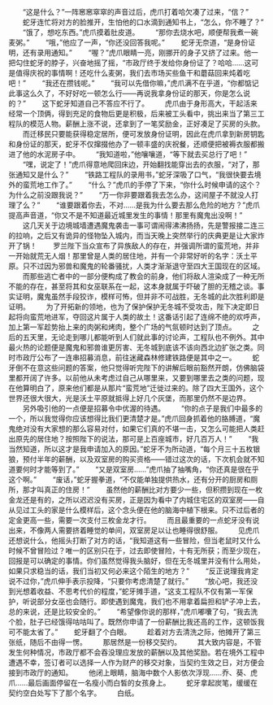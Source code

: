 　　“这是什么？”一阵窸窸窣窣的声音过后，虎爪打着哈欠凑了过来，“信？”
　　蛇牙连忙将对方的脸推开，生怕他的口水滴到通知书上，“怎么，你不睡了？”
　　“饿了，想吃东西。”虎爪摸着肚皮道。
　　“那你去烧水吧，顺便帮我煮一碗麦粥。”
　　“哦，”他应了一声，“你还没回答我呢。”
　　蛇牙无奈道，“是身份证明，还有录用通知。”
　　“喔？”虎爪眼睛一亮，刚挪开的身子又挤了过来。他一把勾住蛇牙的脖子，兴奋地摇了摇，“市政厅终于发给你身份证了？哈哈……这可是值得庆祝的事情啊！还吃什么麦粥，我们去市场买些鱼干和蘑菇回来炖着吃吧！”
　　“我还在攒钱呢。”
　　“我可以先借你嘛，”虎爪满不在乎道，“你都惦记此事这么久了，不好好吃一顿怎么行——再说我拿身份证的那天，你是怎么说的？”
　　这下蛇牙知道自己不答应不行了。
　　虎爪由于身形高大，干起活来经常一个顶俩，得到充足的食物后更是积极，后来被工头看中，挑出来当了第三工程队的模范人物。薪酬上涨不说，还拿到了一笔奖励金，正好凑足了买房的头款。
　　而迁移民只要能获得稳定居所，便可发放身份证明，因此在虎爪拿到新房钥匙和身份证的那天，蛇牙不仅撺掇他办了一顿丰盛的庆祝餐，还顺便把被褥衣服都搬进了他的水泥房子中。
　　“我知道啦，”他嚷嚷道，“等下就去买总行了吧！”
　　“嘿，说定了！”虎爪得意地爬回床边，开始翻找能穿出去的衣服，“对了，那张通知又是什么？”
　　“铁路工程队的录用书，”蛇牙深吸了口气，“我很快要去境外的蛮荒地工作了。”
　　“什么？”虎爪的手停了下来，“你什么时候申请的这个？为什么之前没跟我说？”
　　“万一你非要跟着我去怎么办，这间屋子不就没人打理了么？”
　　“谁要跟着你去，不对……是我为什么要去那么危险的地方？”虎爪提高声音道，“你又不是不知道最近城里发生的事情！那里有魔鬼出没啊！”
　　这几天关于边境城墙遭遇魔鬼袭击一事可谓闹得沸沸扬扬，先是警报接二连三的拉响，之后又有诡异的怪物坠入城内，而当天晚上突然举行的庆典更是让大家炸开了锅！
　　罗兰陛下当众宣布了异族敌人的存在，并强调所谓的蛮荒地，并非一开始就荒无人烟！那里曾是人类的居住地，并有一个非常好听的名字：沃土平原。只不过因为邪兽和魔鬼的轮番骚扰，人类才渐渐退守至四大王国现在的区域。
　　而那些逃亡者中的一部分便构成了教会的前身，他们将敌人渲染成了一种无所不能的存在，甚至将其和女巫联系在一起，这本身就属于吓破了胆的无稽之谈。事实证明，魔鬼虽然手段狡诈，模样可怖，但并非不可战胜，无冬城的此次胜利即是证明。
　　为了开拓新的领地，也为了保护保护无冬城不受攻击，陛下决定即日起将向蛮荒地进军，夺回这片属于人类的故土！这番话引起了连绵不绝的欢呼声，加上第一军趁势抬上来的肉粥和烤肉，整个广场的气氛顿时达到了顶点。
　　之后的五天里，无论走到哪儿都能听到人们就此事的讨论声，工程队也不例外。其中最火热的论题便是魔鬼和邪兽谁更厉害、无冬城到底该不该向西北边扩张之类。同时市政厅公布了一连串招募消息，前往迷藏森林修建铁路便是其中之一。
　　蛇牙倒不在意这些问题的答案，他只觉得听完陛下的讲解后眼前豁然开朗，仿佛脑袋里都开阔了许多。以前他从未考虑过自己从哪里来，又要到哪里去之类的问题，现在他算明白了，原来他们都是从那片“蛮荒地”迁徙过来的。除了四大王国外，这个世界还很大很大，光是沃土平原就抵得上好几个灰堡，而那里仍然不是边界。
　　另外吸引他的一点便是招募令中优渥的待遇。
　　“你的点子是我们中最多的一个，所以我觉得你应该想得比我们更清楚才是。”虎爪回身抓着他的胳膊道，“魔鬼绝对没有大家想的那么容易对付，如果它们真的不堪一击，又怎么可能把人类赶出原先的居住地？按照陛下的说法，那可是上百座城市，好几百万人！”
　　“我当然知道，所以这才是我申请加入的原因。”蛇牙不为所动道，“每个月三十五枚银狼，预付半年的薪酬，以及双室房的购买资格——错过这次的话，下次机会就不知道要何时才能等到了。”
　　“又是双室房……”虎爪抽了抽嘴角，“你还真是很在乎这个啊。”
　　“废话，”蛇牙握拳道，“不仅能单独提供热水，还有分开的厨房和厕所，那才叫真正的住房！”
　　虽然他的薪酬比对方要少一些，但积攒到现在一枚金龙还是有的，之所以迟迟没有买房，正是因为看中了内城住宅区的双室房——自从见过工头的家是什么模样后，这个念头便在他的脑海中植下根来。只不过后者的定金更高一些，需要一次支付三枚金龙才行。
　　而且最重要的一点蛇牙没有说出来，不像两人需要挤着睡觉的单间，双室房足以让也睡得很舒服。
　　见虎爪还想说什么，他摇头打断了对方的话，“我知道这有一些冒险，但当老鼠时又什么时候不曾冒险过？唯一的区别只在于，过去即使冒险，十有无所获；而至少现在，回报是可以确定的事情。你们虽然觉得我头脑好，但在无冬城里并没有什么用处，如果只求稳当的话，我们当初又何必来这个陌生的地方？”
　　“反正说理我肯定说不过你，”虎爪伸手表示投降，“只要你考虑清楚了就行。”
　　“放心吧，我还没到光想着收益、不思考代价的程度，”蛇牙摊手道，“这支工程队不仅有第一军保护，听说部分女巫也会随行。即使遇到魔鬼，我们也不用拿着扁担和铲子冲上去，总的来说，还是比较安全的。”
　　“希望像你说的那样，”虎爪嘟囔了句，“我去洗个脸，肚子已经饿得咕咕叫了。既然你申请了一份薪酬比我还高的工作，这顿饭我可不能太省了。”
　　蛇牙翻了个白眼。
　　趁着对方去清洗之际，他摊开了第三张纸，随后不由得一愣。
　　那居然是一份移交契约。
　　其大致内容是，不管发生何种情况，市政厅都不会吞没理应发放的薪酬以及其他奖励。若在境外工程中遭遇不幸，签订者可以选择一人作为财产的移交对象，当契约生效之日，对方便会接到市政厅的通知。
　　他闭上眼睛，脑海中数个人影依次浮现……乔、葵、虎爪……最后画面停留在一名瘦小而白皙的女孩身上。
　　蛇牙拿起炭笔，缓缓在契约空白处写下了那个名字。
　　白纸。
